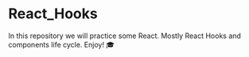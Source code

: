 # React_Hooks

In this repository we will practice some React. Mostly React Hooks and components life cycle. Enjoy! 🎓
